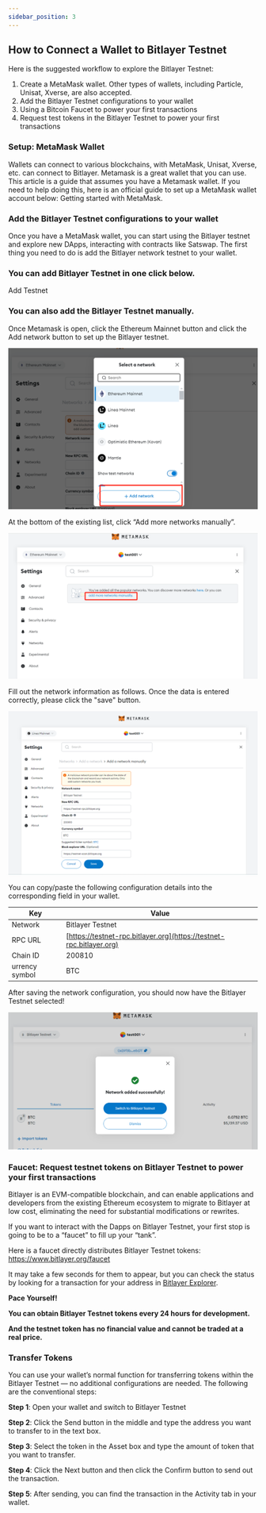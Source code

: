 ```yaml
---
sidebar_position: 3
---
```


## How to Connect a Wallet to Bitlayer Testnet
Here is the suggested workflow to explore the Bitlayer Testnet:
1. Create a MetaMask wallet. Other types of wallets, including Particle, Unisat, Xverse, are also accepted.
2. Add the Bitlayer Testnet configurations to your wallet
3. Using a Bitcoin Faucet to power your first transactions
4. Request test tokens in the Bitlayer Testnet to power your first transactions

### Setup: MetaMask Wallet 
Wallets can connect to various blockchains, with MetaMask, Unisat, Xverse, etc. can connect to Bitlayer. Metamask is a great wallet that you can use. This article is a guide that assumes you have a Metamask wallet. 
If you need to help doing this, here is an official guide to set up a MetaMask wallet account below: Getting started with MetaMask.

### Add the Bitlayer Testnet configurations to your wallet
Once you have a MetaMask wallet, you can start using the Bitlayer testnet and explore new DApps, interacting with contracts like Satswap. 
The first thing you need to do is add the Bitlayer network testnet to your wallet. 

### You can add Bitlayer Testnet in one click below.
Add Testnet

### You can also add the Bitlayer Testnet manually.
Once Metamask is open, click the Ethereum Mainnet button and click the Add network button to set up the Bitlayer testnet.

![add network](<add network.png>)

At the bottom of the existing list, click “Add more networks manually”.

![add manually](<add manually.png>)

Fill out the network information as follows. Once the data is entered correctly, please click the "save" button.

![save](save.png)

You can copy/paste the following configuration details into the corresponding field in your wallet.

| Key | Value |
|---|---|
| Network | Bitlayer Testnet |
| RPC URL | [https://testnet-rpc.bitlayer.org](https://testnet-rpc.bitlayer.org) |
| Chain ID | 200810 |
| urrency symbol | BTC |


After saving the network configuration, you should now have the Bitlayer Testnet selected!

![success](Success.png)

### Faucet: Request testnet tokens on Bitlayer Testnet to power your first transactions
Bitlayer is an EVM-compatible blockchain, and can enable applications and developers from the existing Ethereum ecosystem to migrate to Bitlayer at low cost, eliminating the need for substantial modifications or rewrites.

If you want to interact with the Dapps on Bitlayer Testnet, your first stop is going to be to a “faucet” to fill up your “tank”. 

Here is a faucet directly distributes Bitlayer Testnet tokens: https://www.bitlayer.org/faucet

It may take a few seconds for them to appear, but you can check the status by looking for a transaction for your address in [Bitlayer Explorer](https://testnet-scan.bitlayer.org).


**Pace Yourself!**

**You can obtain Bitlayer Testnet tokens every 24 hours for development.**

**And the testnet token has no financial value and cannot be traded at a real price.**


### Transfer Tokens
You can use your wallet’s normal function for transferring tokens within the Bitlayer Testnet — no additional configurations are needed. The following are the conventional steps:

**Step 1**: Open your wallet and switch to Bitlayer Testnet

**Step 2**: Click the Send button in the middle and type the address you want to transfer to in the text box.

**Step 3**: Select the token in the Asset box and type the amount of token that you want to transfer.

**Step 4**: Click the Next button and then click the Confirm button to send out the transaction.

**Step 5**: After sending, you can find the transaction in the Activity tab in your wallet.

